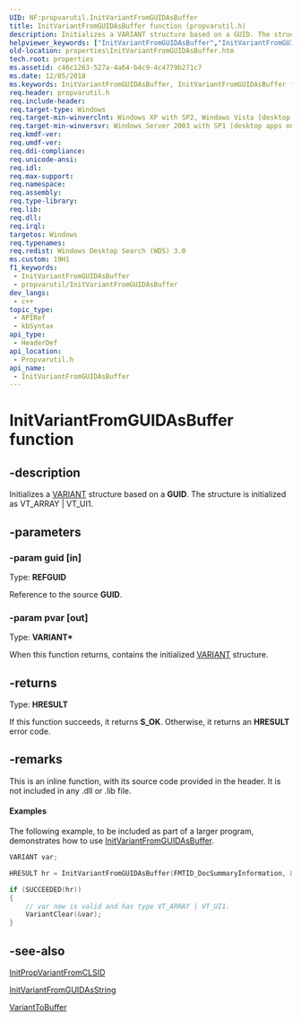 ```yaml
---
UID: NF:propvarutil.InitVariantFromGUIDAsBuffer
title: InitVariantFromGUIDAsBuffer function (propvarutil.h)
description: Initializes a VARIANT structure based on a GUID. The structure is initialized as VT_ARRAY | VT_UI1.
helpviewer_keywords: ["InitVariantFromGUIDAsBuffer","InitVariantFromGUIDAsBuffer function [Windows Properties]","properties.InitVariantFromGUIDAsBuffer","propvarutil/InitVariantFromGUIDAsBuffer","shell.InitVariantFromGUIDAsBuffer","shell_InitVariantFromGUIDAsBuffer"]
old-location: properties\InitVariantFromGUIDAsBuffer.htm
tech.root: properties
ms.assetid: c46c1263-527a-4a64-b4c9-4c4779b271c7
ms.date: 12/05/2018
ms.keywords: InitVariantFromGUIDAsBuffer, InitVariantFromGUIDAsBuffer function [Windows Properties], properties.InitVariantFromGUIDAsBuffer, propvarutil/InitVariantFromGUIDAsBuffer, shell.InitVariantFromGUIDAsBuffer, shell_InitVariantFromGUIDAsBuffer
req.header: propvarutil.h
req.include-header: 
req.target-type: Windows
req.target-min-winverclnt: Windows XP with SP2, Windows Vista [desktop apps only]
req.target-min-winversvr: Windows Server 2003 with SP1 [desktop apps only]
req.kmdf-ver: 
req.umdf-ver: 
req.ddi-compliance: 
req.unicode-ansi: 
req.idl: 
req.max-support: 
req.namespace: 
req.assembly: 
req.type-library: 
req.lib: 
req.dll: 
req.irql: 
targetos: Windows
req.typenames: 
req.redist: Windows Desktop Search (WDS) 3.0
ms.custom: 19H1
f1_keywords:
 - InitVariantFromGUIDAsBuffer
 - propvarutil/InitVariantFromGUIDAsBuffer
dev_langs:
 - c++
topic_type:
 - APIRef
 - kbSyntax
api_type:
 - HeaderDef
api_location:
 - Propvarutil.h
api_name:
 - InitVariantFromGUIDAsBuffer
---
```


# InitVariantFromGUIDAsBuffer function


## -description

Initializes a <a href="/windows/desktop/api/oaidl/ns-oaidl-variant">VARIANT</a> structure based on a <b>GUID</b>. The structure is initialized as VT_ARRAY | VT_UI1.

## -parameters

### -param guid [in]

Type: <b>REFGUID</b>

Reference to the source <b>GUID</b>.

### -param pvar [out]

Type: <b>VARIANT*</b>

When this function returns, contains the initialized <a href="/windows/desktop/api/oaidl/ns-oaidl-variant">VARIANT</a> structure.

## -returns

Type: <b>HRESULT</b>

If this function succeeds, it returns <b xmlns:loc="http://microsoft.com/wdcml/l10n">S_OK</b>. Otherwise, it returns an <b xmlns:loc="http://microsoft.com/wdcml/l10n">HRESULT</b> error code.

## -remarks

This is an inline function, with its source code provided in the header. It is not included in any .dll or .lib file.


#### Examples

The following example, to be included as part of a larger program, demonstrates how to use <a href="/windows/desktop/api/propvarutil/nf-propvarutil-initvariantfromguidasbuffer">InitVariantFromGUIDAsBuffer</a>.


```cpp
VARIANT var;

HRESULT hr = InitVariantFromGUIDAsBuffer(FMTID_DocSummaryInformation, &var);

if (SUCCEEDED(hr))
{
    // var now is valid and has type VT_ARRAY | VT_UI1.
    VariantClear(&var);
}
```

## -see-also

<a href="/windows/desktop/api/propvarutil/nf-propvarutil-initpropvariantfromclsid">InitPropVariantFromCLSID</a>



<a href="/windows/desktop/api/propvarutil/nf-propvarutil-initvariantfromguidasstring">InitVariantFromGUIDAsString</a>



<a href="/windows/desktop/api/propvarutil/nf-propvarutil-varianttobuffer">VariantToBuffer</a>
